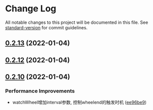 # Change Log

All notable changes to this project will be documented in this file. See [standard-version](https://github.com/conventional-changelog/standard-version) for commit guidelines.

<a name="0.2.13"></a>
## [0.2.13](https://github.com/any86/any-scroll/compare/v0.2.12...v0.2.13) (2022-01-04)



<a name="0.2.12"></a>
## [0.2.12](https://github.com/any86/any-scroll/compare/v0.2.9...v0.2.12) (2022-01-04)



<a name="0.2.10"></a>
## [0.2.10](https://github.com/any86/any-scroll/compare/v0.2.8...v0.2.10) (2022-01-04)


### Performance Improvements

* watchWheel增加interval参数, 控制wheelend的触发时机 ([ee96be9](https://github.com/any86/any-scroll/commit/ee96be9))
